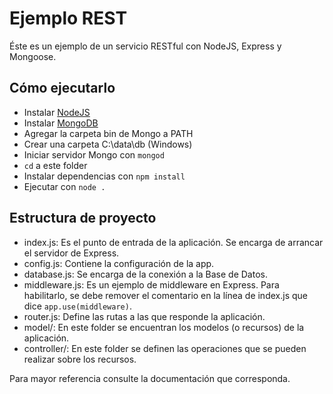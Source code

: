# Ejemplo REST

Éste es un ejemplo de un servicio RESTful con NodeJS, Express y Mongoose.

## Cómo ejecutarlo

* Instalar [NodeJS](https://nodejs.org/es/)
* Instalar [MongoDB](https://www.mongodb.com/es)
* Agregar la carpeta bin de Mongo a PATH
* Crear una carpeta C:\data\db (Windows)
* Iniciar servidor Mongo con `mongod`
* `cd` a este folder
* Instalar dependencias con `npm install`
* Ejecutar con `node .`

## Estructura de proyecto

* index.js: Es el punto de entrada de la aplicación. Se encarga de arrancar el servidor de Express.
* config.js: Contiene la configuración de la app.
* database.js: Se encarga de la conexión a la Base de Datos.
* middleware.js: Es un ejemplo de middleware en Express. Para habilitarlo, se debe remover el comentario en la línea de index.js que dice `app.use(middleware)`.
* router.js: Define las rutas a las que responde la aplicación.
* model/: En este folder se encuentran los modelos (o recursos) de la aplicación.
* controller/: En este folder se definen las operaciones que se pueden realizar sobre los recursos.

Para mayor referencia consulte la documentación que corresponda.